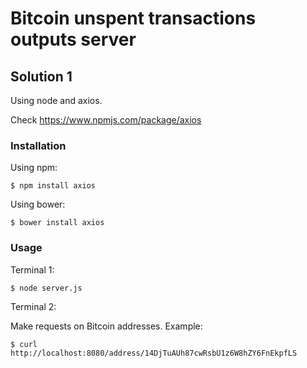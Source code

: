 # Bitcoin unspent transactions outputs server

## Solution 1

Using node and axios.

Check https://www.npmjs.com/package/axios

### Installation

Using npm:

`$ npm install axios`

Using bower:

`$ bower install axios`

### Usage

Terminal 1:

`$ node server.js`

Terminal 2:

Make requests on Bitcoin addresses. Example:

`$ curl http://localhost:8080/address/14DjTuAUh87cwRsbU1z6W8hZY6FnEkpfLS`
